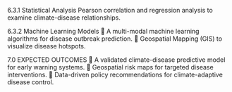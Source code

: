 6.3.1 Statistical Analysis
Pearson correlation and regression analysis to examine climate-disease relationships.

6.3.2 Machine Learning Models
 A multi-modal machine learning algorithms for disease outbreak prediction.
 Geospatial Mapping (GIS) to visualize disease hotspots.

7.0 EXPECTED OUTCOMES
 A validated climate-disease predictive model for early warning systems.
 Geospatial risk maps for targeted disease interventions.
 Data-driven policy recommendations for climate-adaptive disease control. 